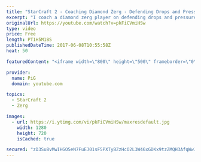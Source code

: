 ```yaml
---
title: "StarCraft 2 - Coaching Diamond Zerg - Defending Drops and Pressure - ZvT"
excerpt: "I coach a diamond zerg player on defending drops and pressure as well as tightening up his build and why he should overprepare a little with his defence so he can spend less APM on his defence, and more on his macro -- Watch live at https://www.twitch.tv/x5_pig"
originalUrl: https://youtube.com/watch?v=pkFiCVmiHSw
type: video
price: Free
length: PT1H5M18S
publishedDateTime: 2017-06-08T10:55:58Z
heat: 50

featuredContent: "<iframe width=\"800\" height=\"500\" frameborder=\"0\" src=\"https://www.youtube.com/embed/pkFiCVmiHSw\" allow=\"accelerometer; autoplay; encrypted-media; gyroscope; picture-in-picture\" allowfullscreen></iframe>"

provider:
  name: PiG
  domain: youtube.com

topics:
  - StarCraft 2
  - Zerg

images:
  - url: https://i.ytimg.com/vi/pkFiCVmiHSw/maxresdefault.jpg
    width: 1280
    height: 720
    isCached: true

secured: "zD3Su8vMwIHGO5eN7FuEJ01sF5PXTyBZzHcO2L3W46xGDKx9tzZMQH3AfqWwJbItTlCdhTRtonRp5aecmtFIZFUS+nNK1zU88RdVFSgGo4TAcws7JKHD4xD8WHKkI3XJ+5S2t6xxD4b1tNN9WuqTJjvKp/J0HYSLUUhTT0cfsGKWTZY3JDx+40reoaDviGmaycjBDqIL0rv/TxQuqGUfrpHIO/ENEZ1W8WYCluIXCKoklKA2gnT0f3/l9B8wk+XMBX+9lybF5PbDVuCwwcUoJzuSbxOPhD9DLAYVdo6LzDgZHAPBLK5ui5wM5+GsNRXl9BFpHcKgcy0hXC0RssbdMCKRmc8YdB6KBQZ5mTJX2wCK+oetfdaIZHeMo/XOvMNSLncRWbzS3Ga3miuUAUzAYQ==;AZhtqitQW3pWPNGTNXIY0w=="
---
```



